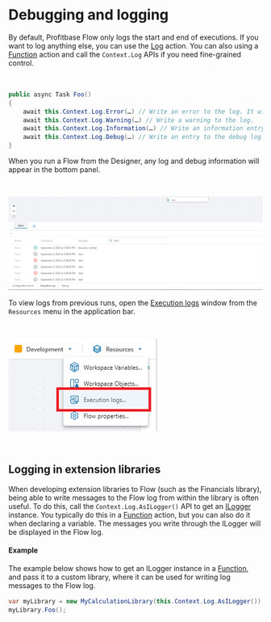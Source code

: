 
# Debugging and logging

By default, Profitbase Flow only logs the start and end of executions. If you want to log anything else, you can use the [Log](../../actions/built-in/log.md) action. You can also using a [Function](../../actions/built-in/function.md) action and call the `Context.Log` APIs if you need fine-grained control.  


<br/>

```csharp
public async Task Foo()
{
    await this.Context.Log.Error(…) // Write an error to the log. It will also set the final status of the run as failed.  
    await this.Context.Log.Warning(…) // Write a warning to the log.  
    await this.Context.Log.Information(…) // Write an information entry to the log.  
    await this.Context.Log.Debug(…) // Write an entry to the debug log.  
}


```

When you run a Flow from the Designer, any log and debug information will appear in the bottom panel.  


<br/>

![img](../../../../images/debug2.png)


To view logs from previous runs, open the [Execution logs](../execution-logs.md) window from the `Resources` menu in the application bar.

<br/>

![img](../../../../images/open-flow-execution-logs.png)

<br/>

## Logging in extension libraries
When developing extension libraries to Flow (such as the Financials library), being able to write messages to the Flow log from within the library is often useful. To do this, call the `Context.Log.AsILogger()` API to get an [ILogger](https://learn.microsoft.com/en-us/dotnet/api/microsoft.extensions.logging.ilogger) instance. You typically do this in a [Function](../../actions/built-in/function.md) action, but you can also do it when declaring a variable. The messages you write through the ILogger will be displayed in the Flow log. 


#### Example
The example below shows how to get an ILogger instance in a [Function](../../actions/built-in/function.md), and pass it to a custom library, where it can be used for writing log messages to the Flow log. 

```csharp
var myLibrary = new MyCalculationLibrary(this.Context.Log.AsILogger());
myLibrary.Foo();
```